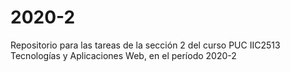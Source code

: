 # 2020-2
Repositorio para las tareas de la sección 2 del curso PUC IIC2513 Tecnologías y Aplicaciones Web, en el período 2020-2
